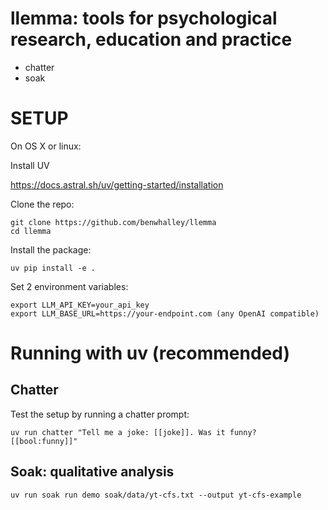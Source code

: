 
# llemma: tools for psychological research, education and practice

- chatter
- soak


# SETUP

On OS X or linux:

Install UV

https://docs.astral.sh/uv/getting-started/installation


Clone the repo:

```
git clone https://github.com/benwhalley/llemma
cd llemma
```


Install the package:

```
uv pip install -e .
```

Set 2 environment variables:

```
export LLM_API_KEY=your_api_key
export LLM_BASE_URL=https://your-endpoint.com (any OpenAI compatible)
```


# Running  with uv (recommended)

## Chatter

Test the setup by running a chatter prompt:

```
uv run chatter "Tell me a joke: [[joke]]. Was it funny? [[bool:funny]]"
```


## Soak: qualitative analysis

```
uv run soak run demo soak/data/yt-cfs.txt --output yt-cfs-example
```



